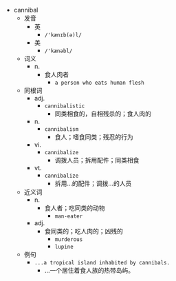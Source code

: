 - cannibal
  - 发音
    - 英
      - `/'kænɪb(ə)l/`
    - 美
      - `/'kænəbl/`
  - 词义
    - n.
      - 食人肉者
        - `a person who eats human flesh`
  - 同根词
    - adj.
      - `cannibalistic`
        - 同类相食的，自相残杀的；食人肉的
    - n.
      - `cannibalism`
        - 食人；嗜食同类；残忍的行为
    - vi.
      - `cannibalize`
        - 调拨人员；拆用配件；同类相食
    - vt.
      - `cannibalize`
        - 拆用…的配件；调拨…的人员
  - 近义词
    - n.
      - 食人者；吃同类的动物
        - `man-eater`
    - adj.
      - 食同类的；吃人肉的；凶残的
        - `murderous`
        - `lupine`
  - 例句
    - `...a tropical island inhabited by cannibals.`
      - …一个居住着食人族的热带岛屿。

